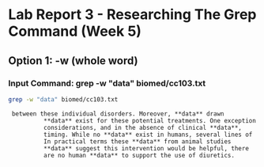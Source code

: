 # Lab Report 3 - Researching The Grep Command (Week 5)

## Option 1: -w (whole word)

### Input Command: grep -w "data" biomed/cc103.txt
```bash
grep -w "data" biomed/cc103.txt 
```
```
 between these individual disorders. Moreover, **data** drawn
          **data** exist for these potential treatments. One exception
          considerations, and in the absence of clinical **data**,
          timing. While no **data** exist in humans, several lines of
          In practical terms these **data** from animal studies
          **data** suggest this intervention would be helpful, there
          are no human **data** to support the use of diuretics.
```
